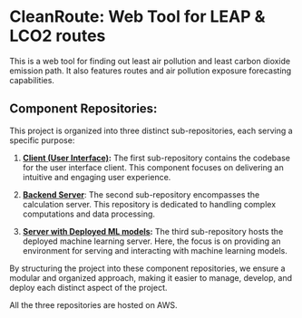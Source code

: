 # CleanRoute: Web Tool for LEAP & LCO2 routes
This is a web tool for finding out least air pollution and least carbon dioxide emission path. It also features routes and air pollution exposure forecasting capabilities.

## Component Repositories:
This project is organized into three distinct sub-repositories, each serving a specific purpose:

1. **[Client (User Interface)](https://github.com/sadityakumar9211/clean-route-frontend):**
   The first sub-repository contains the codebase for the user interface client. This component focuses on delivering an intuitive and engaging user experience.

3. **[Backend Server](https://github.com/sadityakumar9211/clean-route-backend)**:
   The second sub-repository encompasses the calculation server. This repository is dedicated to handling complex computations and data processing.

4. **[Server with Deployed ML models](https://github.com/sadityakumar9211/clean-route-aws):**
   The third sub-repository hosts the deployed machine learning server. Here, the focus is on providing an environment for serving and interacting with machine learning models.

By structuring the project into these component repositories, we ensure a modular and organized approach, making it easier to manage, develop, and deploy each distinct aspect of the project.

All the three repositories are hosted on AWS.
